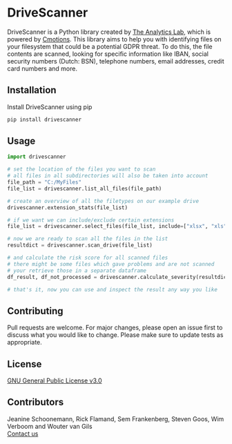 # DriveScanner

DriveScanner is a Python library created by [The Analytics Lab](https://www.theanalyticslab.nl/), which is powered by [Cmotions](https://cmotions.nl/). This library aims to help you with identifying files on your filesystem that could be a potential GDPR threat. To do this, the file contents are scanned, looking for specific information like IBAN, social security numbers (Dutch: BSN), telephone numbers, email addresses, credit card numbers and more. 

## Installation
Install DriveScanner using pip

```bash
pip install drivescanner
```

## Usage
```python
import drivescanner

# set the location of the files you want to scan
# all files in all subdirectories will also be taken into account
file_path = "C:/MyFiles"
file_list = drivescanner.list_all_files(file_path)

# create an overview of all the filetypes on our example drive
drivescanner.extension_stats(file_list)

# if we want we can include/exclude certain extensions
file_list = drivescanner.select_files(file_list, include=["xlsx", "xls", "docx", "doc", "pdf", "ppt", "pptx"], exclude=None)

# now we are ready to scan all the files in the list
resultdict = drivescanner.scan_drive(file_list)

# and calculate the risk score for all scanned files
# there might be some files which gave problems and are not scanned
# your retrieve those in a separate dataframe
df_result, df_not_processed = drivescanner.calculate_severity(resultdict)

# that's it, now you can use and inspect the result any way you like
```

## Contributing
Pull requests are welcome. For major changes, please open an issue first to discuss what you would like to change.
Please make sure to update tests as appropriate.

## License
[GNU General Public License v3.0](https://choosealicense.com/licenses/gpl-3.0/)

## Contributors
Jeanine Schoonemann, Rick Flamand, Sem Frankenberg, Steven Goos, Wim Verboom and Wouter van Gils<br>
[Contact us](mailto:info@theanalyticslab.nl)